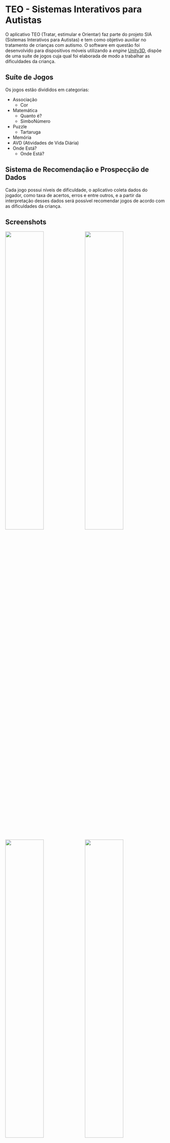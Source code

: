 # TEO - Sistemas Interativos para Autistas

O aplicativo TEO (Tratar, estimular e Orientar) faz parte do projeto SIA (Sistemas Interativos para Autistas) e tem como objetivo auxiliar no tratamento de crianças com autismo.
O software em questão foi desenvolvido para dispositivos móveis utilizando a *engine* [Unity3D](http://unity3d.com/pt), dispõe de uma suíte de jogos cuja qual foi elaborada de modo a trabalhar as dificuldades da criança.

## Suíte de Jogos
 Os jogos estão divididos em categorias:

* Associação
  * Cor
* Matemática
  * Quanto é?
  * SimboNúmero
* Puzzle
  * Tartaruga
* Memória
* AVD (Atividades de Vida Diária)
* Onde Está?
  * Onde Está?
 

## Sistema de Recomendação e Prospecção de Dados
Cada jogo possui níveis de dificuldade, o aplicativo coleta dados do jogador, como taxa de acertos, erros e entre outros, e a partir da interpretação desses dados será possível recomendar jogos de acordo com as dificuldades da criança.

## Screenshots
 <img src="https://lh4.googleusercontent.com/-6k5fjPVt_T0/VTUO6ot84NI/AAAAAAAAAJA/u4DaYx2pZJc/w759-h443-no/Sem%2Bt%C3%ADtulo.png" height="49%" width="49%">
 <img src="https://lh5.googleusercontent.com/-MXH-MF9pg-g/VTUe4bC21bI/AAAAAAAAAJU/7QSE2Sb4FBc/w1265-h759-no/Sem%2Bt%C3%ADtulo.png" height="49%" width="49%">
 <img src="https://lh4.googleusercontent.com/Ht4puWnhQQGsdzF9PKgQFdYKnPlQiLIi03VcZYcLtP0=w1276-h766-no" height="49%" width="49%">
 <img src="https://lh3.googleusercontent.com/FVx-SCcgFSDG7XBidWX0uZPraSO5pQEGyujUWv6z9sI=w1259-h751-no" height="49%" width="49%">
 

## Download
A versão do aplicativo para android está disponível em:

[TEO_v1.0.apk](http://????)

## Desenvolvedores
O projeto partiu de uma inicitiava dos alunos e professores da Universidade Federal de Alagoas - Campus Arapiraca.
##### Orientadores
Prof. Ms. Fabiane da Silva Queiroz (Ciência da Computação)

Prof. Ms. Rodolfo Carneiro Cavalcante (Ciência da Computação) 

Prof. Dr. Thiago Bruno Melo de Sales (Ciência da Computação)
##### Bolsistas
Anny Jessyca Garcia Silva (Arquitetura e Urbanismo) - Designer

Diogenes Laertius Silva Oliveira Filho (Ciência da Computação) - Desenvolvedor

Douglas Leite Leal Moura (Ciência da Computação) - Desenvolvedor
##### Colaboradores
Anórbio Júnior (Ciência da Computação) - Designer
## Contato


